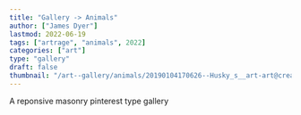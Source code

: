 ```yaml
---
title: "Gallery -> Animals"
author: ["James Dyer"]
lastmod: 2022-06-19
tags: ["artrage", "animals", 2022]
categories: ["art"]
type: "gallery"
draft: false
thumbnail: "/art--gallery/animals/20190104170626--Husky_s__art-art@creatures.jpg"
---
```


A reponsive masonry pinterest type gallery
